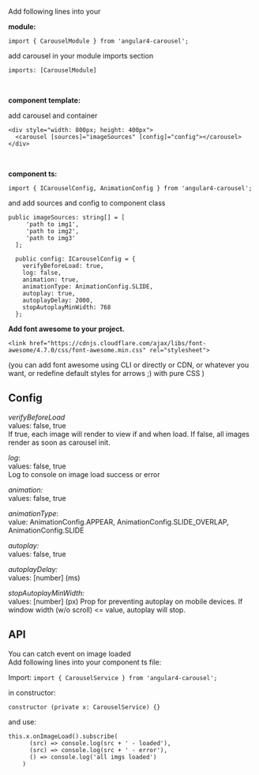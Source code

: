 Add following lines into your

**module:**

```
import { CarouselModule } from 'angular4-carousel';
```

add carousel in your module imports section<br/>
```
imports: [CarouselModule]
```

<br/>

**component template:**

add carousel and container 
```
<div style="width: 800px; height: 400px">
  <carousel [sources]="imageSources" [config]="config"></carousel>
</div>
```

<br/>

**component ts:**
 
```
import { ICarouselConfig, AnimationConfig } from 'angular4-carousel';
```

and add sources and config to component class
```
public imageSources: string[] = [
     'path to img1',
     'path to img2',
     'path to img3'
  ];
  
  public config: ICarouselConfig = {
    verifyBeforeLoad: true,
    log: false,
    animation: true,
    animationType: AnimationConfig.SLIDE,
    autoplay: true,
    autoplayDelay: 2000,
    stopAutoplayMinWidth: 768
  };
```
  
**Add font awesome to your project.** 
```
<link href="https://cdnjs.cloudflare.com/ajax/libs/font-awesome/4.7.0/css/font-awesome.min.css" rel="stylesheet">
```
(you can add font awesome using CLI or directly or CDN, or whatever you want, or redefine default styles for arrows ;) with pure CSS )
  
## Config

_verifyBeforeLoad_ <br/>
values: false, true <br/>
If true, each image will render to view if and when load.
If false, all images render as soon as carousel init.

_log_: <br/>
values: false, true <br/>
Log to console on image load success or error

_animation:_ <br/>
values: false, true <br/>


_animationType_: <br/>
value: AnimationConfig.APPEAR, AnimationConfig.SLIDE_OVERLAP, AnimationConfig.SLIDE

_autoplay:_<br/>
values: false, true

_autoplayDelay:_ <br/>
values: [number] (ms)

_stopAutoplayMinWidth:_ <br/>
values: [number] (px)
Prop for preventing autoplay on mobile devices.
If window width (w/o scroll) <= value, autoplay will stop.

## API

You can catch event on image loaded <br/>
Add following lines into your component ts file:

Import:
`
import { CarouselService } from 'angular4-carousel';
`

in constructor:

`
constructor (private x: CarouselService) {}
`

and use:<br/>
```
this.x.onImageLoad().subscribe(
      (src) => console.log(src + ' - loaded'),
      (src) => console.log(src + ' - error'),
      () => console.log('all imgs loaded')
    )
```

